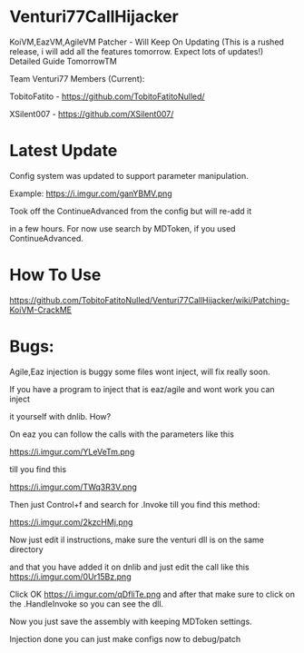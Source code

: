 # Venturi77CallHijacker
 KoiVM,EazVM,AgileVM Patcher - Will Keep On Updating (This is a rushed release, i will add all the features tomorrow. Expect lots of updates!) Detailed Guide TomorrowTM

Team Venturi77 Members (Current):

TobitoFatito - https://github.com/TobitoFatitoNulled/

XSilent007 - https://github.com/XSilent007/

# Latest Update

Config system was updated to support parameter manipulation.

Example: https://i.imgur.com/ganYBMV.png

Took off the ContinueAdvanced from the config but will re-add it

in a few hours. For now use search by MDToken, if you used ContinueAdvanced.

# How To Use

https://github.com/TobitoFatitoNulled/Venturi77CallHijacker/wiki/Patching-KoiVM-CrackME

# Bugs:

Agile,Eaz injection is buggy some files wont inject, will fix really soon.

If you have a program to inject that is eaz/agile and wont work you can inject

it yourself with dnlib. How? 

On eaz you can follow the calls with the parameters like this

https://i.imgur.com/YLeVeTm.png

till you find this 

https://i.imgur.com/TWq3R3V.png

Then just Control+f and search for .Invoke till you find this method:

https://i.imgur.com/2kzcHMj.png

Now just edit il instructions, make sure the venturi dll is on the same directory

and that you have added it on dnlib and just edit the call like this https://i.imgur.com/0Ur15Bz.png

Click OK https://i.imgur.com/qDfliTe.png and after that make sure to click on the .HandleInvoke so you can see the dll.

Now you just save the assembly with keeping MDToken settings.

Injection done you can just make configs now to debug/patch

